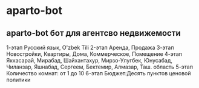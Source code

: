 ﻿# aparto-bot
## aparto-bot бот для агентсво недвижемости

1-этап
Русский язык, O'zbek Tili
2-этап
Аренда, Продажа 
3-этап
Новостройки, Квартиры, Дома, Коммерческое, Помещение
4-этап
Яккасарай, Мирабад, Шайхантахур, Мирзо-Улугбек, Юнусабад, Чиланзар, Яшнабад, Сергеем, Бектемир, Алмазар, Таш. область
5-этап
Количество комнат: от 1 до 10
6-этап
Бюджет:Десять пунктов ценовой политики

